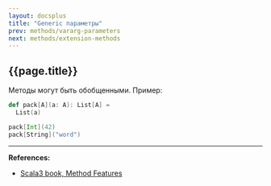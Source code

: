 ```yaml
---
layout: docsplus
title: "Generic параметры"
prev: methods/vararg-parameters
next: methods/extension-methods
---
```


## {{page.title}}

Методы могут быть обобщенными. Пример:

```scala mdoc
def pack[A](a: A): List[A] =
  List(a)

pack[Int](42)
pack[String]("word")
```


---

**References:**
- [Scala3 book, Method Features](https://docs.scala-lang.org/scala3/book/methods-most.html)
